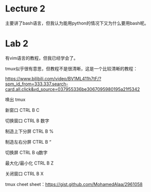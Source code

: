 # Lecture 2

主要讲了bash语言，但我认为能用python的情况下又为什么要用bash呢。

# Lab 2

有vim语言的教程，但我已经学会了。

tmux似乎很有意思，但教程不是很清晰，这是一个比较清晰的教程：

https://www.bilibili.com/video/BV1ML411h7tF/?spm_id_from=333.337.search-card.all.click&vd_source=037955336be3067095980195a21f5342

唤出 tmux

新窗口 CTRL B C

切换窗口 CTRL B 数字

制造上下分屏 CTRL B %

制造左右分屏 CTRL B “

切换屏 CTRL B q数字

最大化/最小化 CTRL B Z

关闭窗口 CTRL B X  

tmux cheet sheet：https://gist.github.com/MohamedAlaa/2961058



